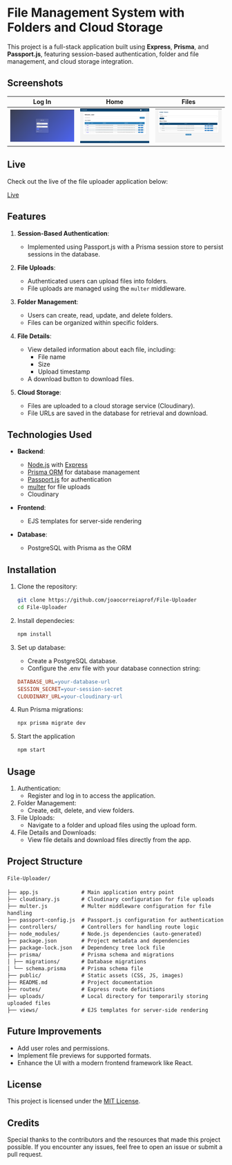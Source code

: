 # File Management System with Folders and Cloud Storage

This project is a full-stack application built using **Express**, **Prisma**, and **Passport.js**, featuring session-based authentication, folder and file management, and cloud storage integration.

## Screenshots

| Log In                                         | Home                                       | Files                                        |
| ---------------------------------------------- | ------------------------------------------ | -------------------------------------------- |
| ![Log In Screenshot](public/images/log-in.png) | ![Home Screenshot](public/images/home.png) | ![Files Screenshot](public/images/files.png) |

## Live

Check out the live of the file uploader application below:

[Live](https://file-uploader-production-1ba7.up.railway.app/)

## Features

1. **Session-Based Authentication**:

   - Implemented using Passport.js with a Prisma session store to persist sessions in the database.

2. **File Uploads**:

   - Authenticated users can upload files into folders.
   - File uploads are managed using the `multer` middleware.

3. **Folder Management**:

   - Users can create, read, update, and delete folders.
   - Files can be organized within specific folders.

4. **File Details**:

   - View detailed information about each file, including:
     - File name
     - Size
     - Upload timestamp
   - A download button to download files.

5. **Cloud Storage**:
   - Files are uploaded to a cloud storage service (Cloudinary).
   - File URLs are saved in the database for retrieval and download.

## Technologies Used

- **Backend**:

  - [Node.js](https://nodejs.org/) with [Express](https://expressjs.com/)
  - [Prisma ORM](https://www.prisma.io/) for database management
  - [Passport.js](http://www.passportjs.org/) for authentication
  - [multer](https://github.com/expressjs/multer) for file uploads
  - Cloudinary

- **Frontend**:

  - EJS templates for server-side rendering

- **Database**:
  - PostgreSQL with Prisma as the ORM

## Installation

1. Clone the repository:

   ```bash
   git clone https://github.com/joaocorreiaprof/File-Uploader
   cd File-Uploader

   ```

2. Install dependecies:

   ```bash
   npm install

   ```

3. Set up database:

   - Create a PostgreSQL database.
   - Configure the .env file with your database connection string:

   ```makefile
   DATABASE_URL=your-database-url
   SESSION_SECRET=your-session-secret
   CLOUDINARY_URL=your-cloudinary-url

   ```

4. Run Prisma migrations:

   ```bash
   npx prisma migrate dev

   ```

5. Start the application
   ```bash
   npm start
   ```

## Usage

1. Authentication:
   - Register and log in to access the application.
2. Folder Management:
   - Create, edit, delete, and view folders.
3. File Uploads:
   - Navigate to a folder and upload files using the upload form.
4. File Details and Downloads:
   - View file details and download files directly from the app.

## Project Structure

```plaintest
File-Uploader/

├── app.js              # Main application entry point
├── cloudinary.js       # Cloudinary configuration for file uploads
├── multer.js           # Multer middleware configuration for file handling
├── passport-config.js  # Passport.js configuration for authentication
├── controllers/        # Controllers for handling route logic
├── node_modules/       # Node.js dependencies (auto-generated)
├── package.json        # Project metadata and dependencies
├── package-lock.json   # Dependency tree lock file
├── prisma/             # Prisma schema and migrations
│ ├── migrations/       # Database migrations
│ └── schema.prisma     # Prisma schema file
├── public/             # Static assets (CSS, JS, images)
├── README.md           # Project documentation
├── routes/             # Express route definitions
├── uploads/            # Local directory for temporarily storing uploaded files
├── views/              # EJS templates for server-side rendering

```

## Future Improvements

- Add user roles and permissions.
- Implement file previews for supported formats.
- Enhance the UI with a modern frontend framework like React.

## License

This project is licensed under the [MIT License](https://opensource.org/license/mit).

## Credits

Special thanks to the contributors and the resources that made this project possible. If you encounter any issues, feel free to open an issue or submit a pull request.
